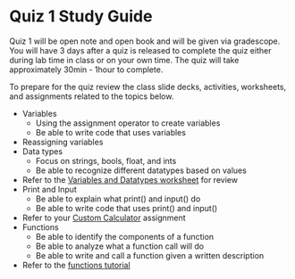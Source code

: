 # Quiz 1 Study Guide
Quiz 1 will be open note and open book and will be given via gradescope. You will have 3 days after a quiz is released to complete the quiz either during lab time in class or on your own time. The quiz will take approximately 30min - 1hour to complete. 

To prepare for the quiz review the class slide decks, activities, worksheets, and assignments related to the topics below. 

- Variables
    - Using the assignment operator to create variables
    - Be able to write code that uses variables
- Reassigning variables
- Data types
    - Focus on strings, bools, float, and ints
    - Be able to recognize different datatypes based on values
- Refer to the [Variables and Datatypes worksheet](https://docs.google.com/document/d/15bLc1rmHMl1mp7khr32wW7Cv3Gl8I97ZI4_RwWOLycc/edit) for review
- Print and Input
    - Be able to explain what print() and input() do
    - Be able to write code that uses print() and input()
- Refer to your [Custom Calculator](https://make-school-courses.github.io/CS-1.0-Introduction-To-Programming/#/Lessons/custom_calculator) assignment
- Functions
    - Be able to identify the components of a function
    - Be able to analyze what a function call will do
    - Be able to write and call a function given a written description
- Refer to the [functions tutorial](https://www.gradescope.com/courses/154615/assignments/635836/)
